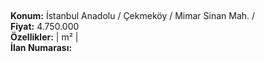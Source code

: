 ## 

**Konum:** İstanbul Anadolu / Çekmeköy / Mimar Sinan Mah. /  
**Fiyat:** 4.750.000  
**Özellikler:**  |  m² |   
**İlan Numarası:** 

